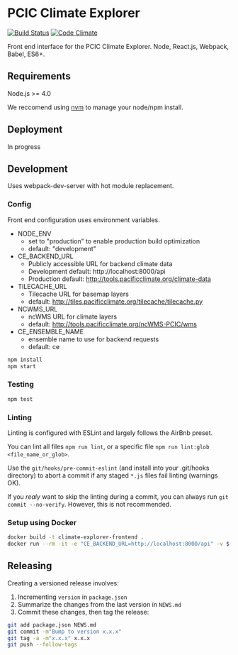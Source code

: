 # PCIC Climate Explorer

[![Build Status](https://travis-ci.org/pacificclimate/climate-explorer-frontend.svg?branch=master)](https://travis-ci.org/pacificclimate/climate-explorer-frontend)
[![Code Climate](https://codeclimate.com/github/pacificclimate/climate-explorer-frontend/badges/gpa.svg)](https://codeclimate.com/github/pacificclimate/climate-explorer-frontend)

Front end interface for the PCIC Climate Explorer. Node, React.js, Webpack, Babel, ES6+.

## Requirements

Node.js >= 4.0

We reccomend using [nvm](https://github.com/creationix/nvm) to manage your node/npm install.

## Deployment

In progress

## Development

Uses webpack-dev-server with hot module replacement.

### Config

Front end configuration uses environment variables.

* NODE_ENV
  * set to "production" to enable production build optimization
  * default: "development"
* CE_BACKEND_URL
  * Publicly accessible URL for backend climate data
  * Development default: http://localhost:8000/api
  * Production default: http://tools.pacificclimate.org/climate-data
* TILECACHE_URL
  * Tilecache URL for basemap layers
  * default: http://tiles.pacificclimate.org/tilecache/tilecache.py
* NCWMS_URL
  * ncWMS URL for climate layers
  * default: http://tools.pacificclimate.org/ncWMS-PCIC/wms
* CE_ENSEMBLE_NAME
  * ensemble name to use for backend requests
  * default: ce

```bash
npm install
npm start
```

### Testing

```bash
npm test
```

### Linting

Linting is configured with ESLint and largely follows the AirBnb preset.

You can lint all files `npm run lint`, or a specific file `npm run lint:glob <file_name_or_glob>`.

Use the `git/hooks/pre-commit-eslint` (and install into your .git/hooks directory) to abort a commit if any staged `*.js` files fail linting (warnings OK).

If you *realy* want to skip the linting during a commit, you can always run `git commit --no-verify`. However, this is not recommended.

### Setup using Docker

```bash
docker build -t climate-explorer-frontend .
docker run --rm -it -e "CE_BACKEND_URL=http://localhost:8000/api" -v $(pwd)/client:/app -p 8080:8080 --name frontend climate-explorer-frontend
```

## Releasing

Creating a versioned release involves:

1. Incrementing `version` in `package.json`
2. Summarize the changes from the last version in `NEWS.md`
3. Commit these changes, then tag the release:

  ```bash
git add package.json NEWS.md
git commit -m"Bump to version x.x.x"
git tag -a -m"x.x.x" x.x.x
git push --follow-tags
  ```

